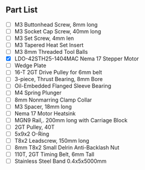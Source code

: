 
## Part List

* [ ] M3 Buttonhead Screw, 8mm long
* [ ] M3 Socket Cap Screw, 40mm long
* [ ] M3 Set Screw, 4mm len
* [ ] M3 Tapered Heat Set Insert
* [ ] M3 8mm Threaded Tool Balls
* [x] LDO-42STH25-1404MAC Nema 17 Stepper Motor
* [ ] Wedge Plate
* [ ] 16-T 2GT Drive Pulley for 6mm belt
* [ ] 3-piece, Thrust Bearing, 8mm Bore
* [ ] Oil-Embedded Flanged Sleeve Bearing
* [ ] M4 Spring Plunger
* [ ] 8mm Nonmarring Clamp Collar
* [ ] M3 Spacer, 18mm long
* [ ] Nema 17 Motor Heatsink
* [ ] MGN9 Rail,. 200mm long with Carriage Block
* [ ] 2GT Pulley, 40T
* [ ] 5x9x2 O-Ring
* [ ] T8x2 Leadscrew, 150mm long
* [ ] 8mm T8x2 Small Delrin Anti-Backlash Nut 
* [ ] 110T, 2GT Timing Belt, 6mm Tall
* [ ] Stainless Steel Band 0.4x5x5000mm
